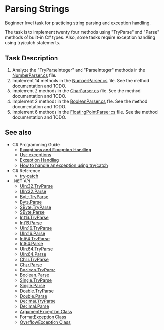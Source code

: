 # Parsing Strings

Beginner level task for practicing string parsing and exception handling.

The task is to implement twenty four methods using "TryParse" and "Parse" methods of built-in C# types. Also, some tasks require exception handling using try/catch statements.


## Task Description

1. Analyze the "TryParseInteger" and "ParseInteger" methods in the [NumberParser.cs](ParsingStrings/NumberParser.cs) file.
1. Implement 14 methods in the [NumberParser.cs](ParsingStrings/NumberParser.cs) file. See the method documentation and TODO.
1. Implement 2 methods in the [CharParser.cs](ParsingStrings/CharParser.cs) file. See the method documentation and TODO.
1. Implement 2 methods in the [BooleanParser.cs](ParsingStrings/BooleanParser.cs) file. See the method documentation and TODO.
1. Implement 6 methods in the [FloatingPointParser.cs](ParsingStrings/FloatingPointParser.cs) file. See the method documentation and TODO.


## See also

* C# Programming Guide
  * [Exceptions and Exception Handling](https://docs.microsoft.com/en-us/dotnet/csharp/programming-guide/exceptions)
  * [Use exceptions](https://docs.microsoft.com/en-us/dotnet/csharp/programming-guide/exceptions/using-exceptions)
  * [Exception Handling](https://docs.microsoft.com/en-us/dotnet/csharp/programming-guide/exceptions/exception-handling)
  * [How to handle an exception using try/catch](https://docs.microsoft.com/en-us/dotnet/csharp/programming-guide/exceptions)
* C# Reference
  * [try-catch](https://docs.microsoft.com/en-us/dotnet/csharp/language-reference/keywords/try-catch)
* .NET API
  * [UInt32.TryParse](https://docs.microsoft.com/en-us/dotnet/api/system.uint32.tryparse)
  * [UInt32.Parse](https://docs.microsoft.com/en-us/dotnet/api/system.uint32.parse)
  * [Byte.TryParse](https://docs.microsoft.com/en-us/dotnet/api/system.byte.tryparse)
  * [Byte.Parse](https://docs.microsoft.com/en-us/dotnet/api/system.byte.parse)
  * [SByte.TryParse](https://docs.microsoft.com/en-us/dotnet/api/system.sbyte.tryparse)
  * [SByte.Parse](https://docs.microsoft.com/en-us/dotnet/api/system.sbyte.parse)
  * [Int16.TryParse](https://docs.microsoft.com/en-us/dotnet/api/system.int16.tryparse)
  * [Int16.Parse](https://docs.microsoft.com/en-us/dotnet/api/system.int16.parse)
  * [UInt16.TryParse](https://docs.microsoft.com/en-us/dotnet/api/system.uint16.tryparse)
  * [UInt16.Parse](https://docs.microsoft.com/en-us/dotnet/api/system.uint16.parse)
  * [Int64.TryParse](https://docs.microsoft.com/en-us/dotnet/api/system.int64.tryparse)
  * [Int64.Parse](https://docs.microsoft.com/en-us/dotnet/api/system.int64.parse)
  * [UInt64.TryParse](https://docs.microsoft.com/en-us/dotnet/api/system.uint64.tryparse)
  * [UInt64.Parse](https://docs.microsoft.com/en-us/dotnet/api/system.uint64.parse)
  * [Char.TryParse](https://docs.microsoft.com/en-us/dotnet/api/system.char.tryparse)
  * [Char.Parse](https://docs.microsoft.com/en-us/dotnet/api/system.char.parse)
  * [Boolean.TryParse](https://docs.microsoft.com/en-us/dotnet/api/system.boolean.tryparse)
  * [Boolean.Parse](https://docs.microsoft.com/en-us/dotnet/api/system.boolean.parse)
  * [Single.TryParse](https://docs.microsoft.com/en-us/dotnet/api/system.single.tryparse)
  * [Single.Parse](https://docs.microsoft.com/en-us/dotnet/api/system.single.parse)
  * [Double.TryParse](https://docs.microsoft.com/en-us/dotnet/api/system.double.tryparse)
  * [Double.Parse](https://docs.microsoft.com/en-us/dotnet/api/system.double.parse)
  * [Decimal.TryParse](https://docs.microsoft.com/en-us/dotnet/api/system.decimal.tryparse)
  * [Decimal.Parse](https://docs.microsoft.com/en-us/dotnet/api/system.decimal.parse)
  * [ArgumentException Class](https://docs.microsoft.com/en-us/dotnet/api/system.argumentexception)
  * [FormatException Class](https://docs.microsoft.com/en-us/dotnet/api/system.formatexception)
  * [OverflowException Class](https://docs.microsoft.com/en-us/dotnet/api/system.overflowexception)
